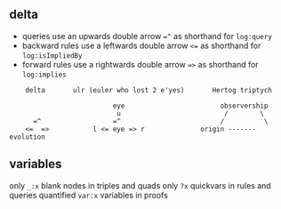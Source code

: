 ## delta

- queries use an upwards double arrow `=^` as shorthand for `log:query`
- backward rules use a leftwards double arrow `<=` as shorthand for `log:isImpliedBy`
- forward rules use a rightwards double arrow `=>` as shorthand for `log:implies`

```
    delta       ulr (euler who lost 2 e'yes)       Hertog triptych

                          eye                        observership
                           u                          /        \
      =^                  =^                         /          \
    <=  =>           l <= eye => r              origin ------- evolution
```

## variables

only `_:x` blank nodes in triples and quads
only `?x` quickvars in rules and queries
quantified `var:x` variables in proofs
